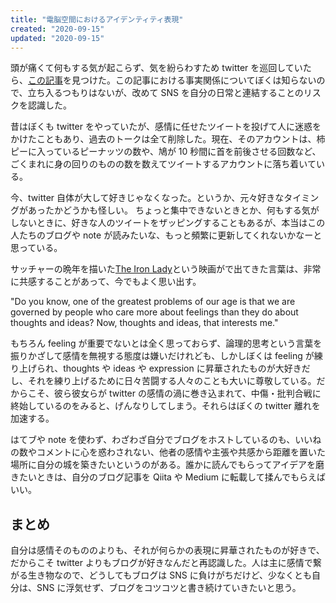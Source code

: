 ```yaml
---
title: "電脳空間におけるアイデンティティ表現"
created: "2020-09-15"
updated: "2020-09-15"
---
```


頭が痛くて何もする気が起こらず、気を紛らわすため twitter を巡回していたら、[この記事](https://note.com/ono_matope/n/n8919af73eb68)を見つけた。この記事における事実関係についてぼくは知らないので、立ち入るつもりはないが、改めて SNS を自分の日常と連結することのリスクを認識した。

昔はぼくも twitter をやっていたが、感情に任せたツイートを投げて人に迷惑をかけたこともあり、過去のトークは全て削除した。現在、そのアカウントは、柿ピーに入っているピーナッツの数や、鳩が 10 秒間に首を前後させる回数など、ごくまれに身の回りのものの数を数えてツイートするアカウントに落ち着いている。

今、twitter 自体が大して好きじゃなくなった。というか、元々好きなタイミングがあったかどうかも怪しい。
ちょっと集中できないときとか、何もする気がしないときに、好きな人のツイートをザッピングすることもあるが、本当はこの人たちのブログや note が読みたいな、もっと頻繁に更新してくれないかなーと思っている。

サッチャーの晩年を描いた[The Iron Lady](https://www.imdb.com/title/tt1007029/)という映画がで出てきた言葉は、非常に共感することがあって、今でもよく思い出す。

"Do you know, one of the greatest problems of our age is that we are governed by people who care more about feelings than they do about thoughts and ideas? Now, thoughts and ideas, that interests me."

もちろん feeling が重要でないとは全く思っておらず、論理的思考という言葉を振りかざして感情を無視する態度は嫌いだけれども、しかしぼくは feeling が練り上げられ、thoughts や ideas や expression に昇華されたものが大好きだし、それを練り上げるために日々苦闘する人々のことも大いに尊敬している。だからこそ、彼ら彼女らが twitter の感情の渦に巻き込まれて、中傷・批判合戦に終始しているのをみると、げんなりしてしまう。それらはぼくの twitter 離れを加速する。

はてブや note を使わず、わざわざ自分でブログをホストしているのも、いいねの数やコメントに心を惑わされない、他者の感情や主張や共感から距離を置いた場所に自分の城を築きたいというのがある。誰かに読んでもらってアイデアを磨きたいときは、自分のブログ記事を Qiita や Medium に転載して揉んでもらえばいい。

## まとめ

自分は感情そのもののよりも、それが何らかの表現に昇華されたものが好きで、だからこそ twitter よりもブログが好きなんだと再認識した。人は主に感情で繋がる生き物なので、どうしてもブログは SNS に負けがちだけど、少なくとも自分は、SNS に浮気せず、ブログをコツコツと書き続けていきたいと思う。
